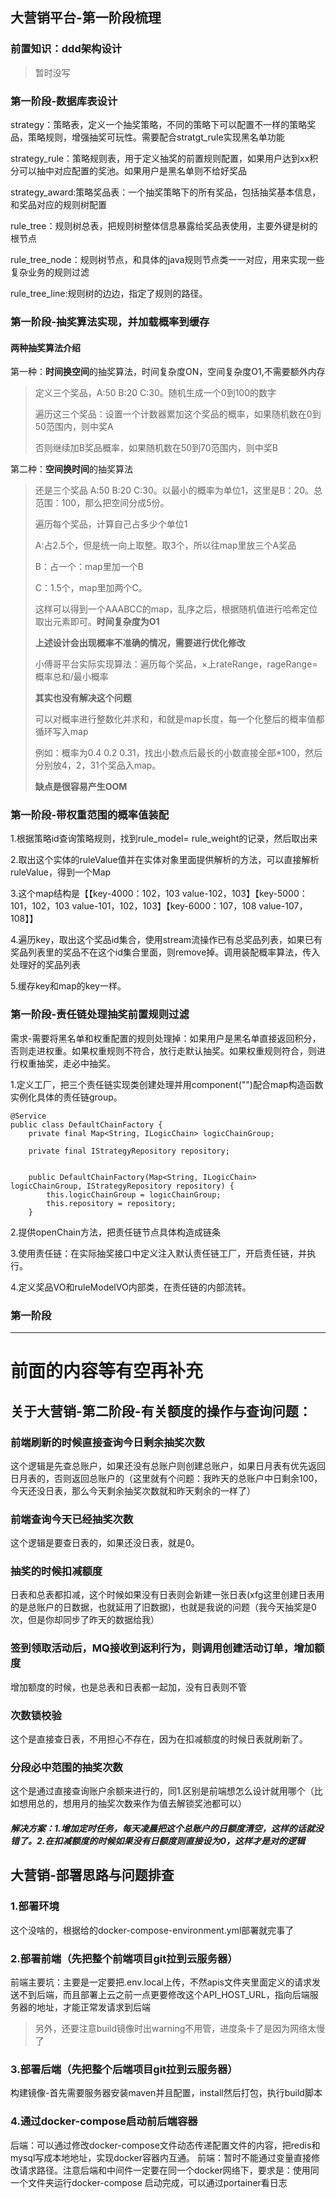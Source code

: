 ## 大营销平台-第一阶段梳理

### 前置知识：ddd架构设计

> 暂时没写

### 第一阶段-数据库表设计

strategy：策略表，定义一个抽奖策略，不同的策略下可以配置不一样的策略奖品，策略规则，增强抽奖可玩性。需要配合stratgt_rule实现黑名单功能

strategy_rule：策略规则表，用于定义抽奖的前置规则配置，如果用户达到xx积分可以抽中对应配置的奖池。如果用户是黑名单则不给好奖品

strategy_award:策略奖品表：一个抽奖策略下的所有奖品，包括抽奖基本信息，和奖品对应的规则树配置

rule_tree：规则树总表，把规则树整体信息暴露给奖品表使用，主要外键是树的根节点

rule_tree_node：规则树节点，和具体的java规则节点类一一对应，用来实现一些复杂业务的规则过滤

rule_tree_line:规则树的边边，指定了规则的路径。

### 第一阶段-抽奖算法实现，并加载概率到缓存

#### 两种抽奖算法介绍

第一种：**时间换空间**的抽奖算法，时间复杂度ON，空间复杂度O1,不需要额外内存

> 定义三个奖品，A:50 B:20 C:30。随机生成一个0到100的数字
>
> 遍历这三个奖品：设置一个计数器累加这个奖品的概率，如果随机数在0到50范围内，则中奖A
>
> 否则继续加B奖品概率，如果随机数在50到70范围内，则中奖B

第二种：**空间换时间**的抽奖算法

> 还是三个奖品 A:50 B:20 C:30。以最小的概率为单位1，这里是B：20。总范围：100，那么把空间分成5份。
>
> 遍历每个奖品，计算自己占多少个单位1
>
> A:占2.5个，但是统一向上取整。取3个，所以往map里放三个A奖品
>
> B：占一个：map里加一个B
>
> C：1.5个，map里加两个C。
>
> 这样可以得到一个AAABCC的map，乱序之后，根据随机值进行哈希定位取出元素即可。**时间复杂度为O1**
>
> **上述设计会出现概率不准确的情况，需要进行优化修改**
>
> 小傅哥平台实际实现算法：遍历每个奖品，×上rateRange，rageRange=概率总和/最小概率
>
> **其实也没有解决这个问题**
>
> 可以对概率进行整数化并求和，和就是map长度，每一个化整后的概率值都循环写入map
>
> 例如：概率为0.4 0.2  0.31，找出小数点后最长的小数直接全部*100，然后分别放4，2，31个奖品入map。
>
> **缺点是很容易产生OOM**

### 第一阶段-带权重范围的概率值装配

1.根据策略id查询策略规则，找到rule_model= rule_weight的记录，然后取出来

2.取出这个实体的ruleValue值并在实体对象里面提供解析的方法，可以直接解析ruleValue，得到一个Map

3.这个map结构是【【key-4000：102，103   value-102，103】【key-5000：101，102，103   value-101，102，103】【key-6000：107，108   value-107，108】】

4.遍历key，取出这个奖品id集合，使用stream流操作已有总奖品列表，如果已有奖品列表里的奖品不在这个id集合里面，则remove掉。调用装配概率算法，传入处理好的奖品列表

5.缓存key和map的key一样。

### 第一阶段-责任链处理抽奖前置规则过滤

需求-需要将黑名单和权重配置的规则处理掉：如果用户是黑名单直接返回积分，否则走进权重。如果权重规则不符合，放行走默认抽奖。如果权重规则符合，则进行权重抽奖，走必中抽奖。

1.定义工厂，把三个责任链实现类创建处理并用component("")配合map构造函数实例化具体的责任链group。

```
@Service
public class DefaultChainFactory {
    private final Map<String, ILogicChain> logicChainGroup;

    private final IStrategyRepository repository;


    public DefaultChainFactory(Map<String, ILogicChain> logicChainGroup, IStrategyRepository repository) {
        this.logicChainGroup = logicChainGroup;
        this.repository = repository;
    }

```

2.提供openChain方法，把责任链节点具体构造成链条

3.使用责任链：在实际抽奖接口中定义注入默认责任链工厂，开启责任链，并执行。

4.定义奖品VO和ruleModelVO内部类，在责任链的内部流转。


### 第一阶段

---



# 前面的内容等有空再补充

## 关于大营销-第二阶段-有关额度的操作与查询问题：

### 前端刷新的时候直接查询今日剩余抽奖次数

这个逻辑是先查总账户，如果还没有总账户则创建总账户，如果日月表有优先返回日月表的，否则返回总账户的（这里就有个问题：我昨天的总账户中日剩余100，今天还没日表，那么今天剩余抽奖次数就和昨天剩余的一样了）

### 前端查询今天已经抽奖次数

这个逻辑是要查日表的，如果还没日表，就是0。

### 抽奖的时候扣减额度

日表和总表都扣减，这个时候如果没有日表则会新建一张日表(xfg这里创建日表用的是总账户的日数据，也就延用了旧数据)，也就是我说的问题（我今天抽奖是0次，但是你却同步了昨天的数据给我）

### 签到领取活动后，MQ接收到返利行为，则调用创建活动订单，增加额度

增加额度的时候，也是总表和日表都一起加，没有日表则不管

### 次数锁校验

这个是直接查日表，不用担心不存在，因为在扣减额度的时候日表就刷新了。

### 分段必中范围的抽奖次数

这个是通过直接查询账户余额来进行的，同1.区别是前端想怎么设计就用哪个（比如想用总的，想用月的抽奖次数来作为值去解锁奖池都可以）

##### 解决方案：1.增加定时任务，每天凌晨把这个总账户的日额度清空，这样的话就没错了。2.在扣减额度的时候如果没有日额度则直接设为0，这样才是对的逻辑

## 大营销-部署思路与问题排查

### 1.部署环境

这个没啥的，根据给的docker-compose-environment.yml部署就完事了

### 2.部署前端（先把整个前端项目git拉到云服务器）

前端主要坑：主要是一定要把.env.local上传，不然apis文件夹里面定义的请求发送不到后端，而且部署上云之前一点更要修改这个API_HOST_URL，指向后端服务器的地址，才能正常发请求到后端

> 另外，还要注意build镜像时出warning不用管，进度条卡了是因为网络太慢了

### 3.部署后端（先把整个后端项目git拉到云服务器）

构建镜像-首先需要服务器安装maven并且配置，install然后打包，执行build脚本

### 4.通过docker-compose启动前后端容器

后端：可以通过修改docker-compose文件动态传递配置文件的内容，把redis和mysql写成本地地址，实现docker容器内互通。
前端：暂时不能通过变量直接修改请求路径。注意后端和中间件一定要在同一个docker网络下，要求是：使用同一个文件夹运行docker-compose
启动完成，可以通过portainer看日志

